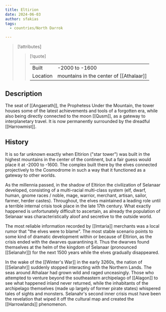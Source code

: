 ```yaml
---
title: Eltirion
date: 2024-06-03
author: sfakias
tags:
  - countries/North Darrok

---
```

> [!attributes]
> 
> > [!quote]
> >
> > | | |
> > | --- | --- |
> > | Built | -2000 to -1600 |
> > | Location | mountains in the center of [[Athalaar]] |

## Description

The seat of [[Angaerath]], the Prophetess Under the Mountain, the tower houses some of the latest achievements and tools of a forgotten era, while also being directly connected to the moon [[Qusm]], as a gateway to interplanetary travel. It is now permanently surrounded by the dreadful [[Harrowmist]].

## History

It is so far unknown exactly when Eltirion ("star tower") was built in the highest mountains in the center of the continent, but a fair guess would place it at -2000 to -1600. The complex built there by the elves connected projectively to the Cosmodrome in such a way that it functioned as a gateway to other worlds.

As the millennia passed, in the shadow of Eltirion the civilization of Selanaar developed, consisting of a multi-racial multi-class system (elf, dwarf, human, gnome races / noble, mage, warrior, merchant, artisan, sailor, farmer, herder castes).
Throughout, the elves maintained a leading role until a terrible internal crisis took place in the late 17th century. What exactly happened is unfortunately difficult to ascertain, as already the population of Selanaar was characteristically aloof and secretive to the outside world.

The most reliable information recorded by [[Imtaria]] merchants was a local rumor that "the elves were to blame". The most stable scenario points to some kind of dramatic development within or because of Eltirion, as the crisis ended with the dwarves quarantining it. Thus the dwarves found themselves at the helm of the kingdom of Selanaar (pronounced [[Selanahr]]) for the next 1500 years while the elves gradually disappeared.

In the wake of the [[Winter's War]] in the early 3260s, the nation of [[Selanahr]] suddenly stopped interacting with the Northern Lands. The seas around Athalaar had grown wild and raged unceasingly. Those who attempted to venture beyond the southeastern archipelago of [[Alagon]] to see what happened inland never returned, while the inhabitants of the archipelago themselves (made up largely of former pirate states) whispered tales of sights and monsters. Selanahr's second inner crisis must have been the revelation that wiped it off the cultural map and created the [[Harrowlands]] phenomenon.